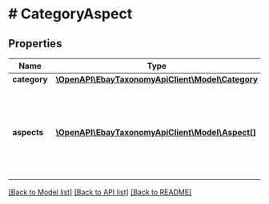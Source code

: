 # # CategoryAspect

## Properties

Name | Type | Description | Notes
------------ | ------------- | ------------- | -------------
**category** | [**\OpenAPI\EbayTaxonomyApiClient\Model\Category**](Category.md) |  | [optional]
**aspects** | [**\OpenAPI\EbayTaxonomyApiClient\Model\Aspect[]**](Aspect.md) | A list of aspect metadata that is used to describe the items in a particular leaf category. | [optional]

[[Back to Model list]](../../README.md#models) [[Back to API list]](../../README.md#endpoints) [[Back to README]](../../README.md)

